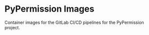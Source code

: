 # PyPermission Images

Container images for the GitLab CI/CD pipelines for the PyPermission project.
